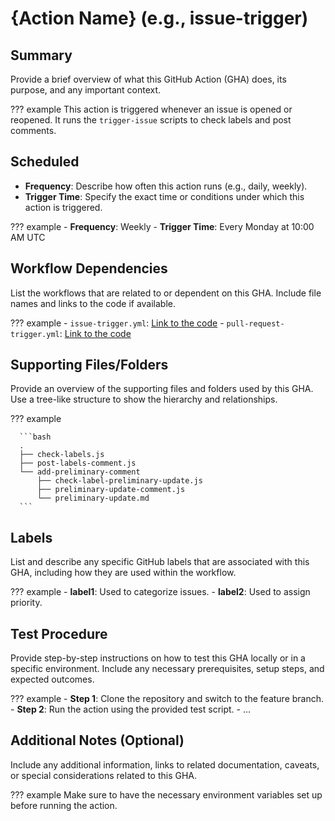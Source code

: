 # {Action Name} (e.g., issue-trigger)

## Summary

Provide a brief overview of what this GitHub Action (GHA) does, its purpose, and any important context.

??? example
    This action is triggered whenever an issue is opened or reopened. It runs the `trigger-issue` scripts to check labels and post comments.

## Scheduled

- **Frequency**: Describe how often this action runs (e.g., daily, weekly).
- **Trigger Time**: Specify the exact time or conditions under which this action is triggered.

??? example
    - **Frequency**: Weekly
    - **Trigger Time**: Every Monday at 10:00 AM UTC

## Workflow Dependencies

List the workflows that are related to or dependent on this GHA. Include file names and links to the code if available.

??? example
    - `issue-trigger.yml`: [Link to the code](#)
    - `pull-request-trigger.yml`: [Link to the code](#)

## Supporting Files/Folders

Provide an overview of the supporting files and folders used by this GHA. Use a tree-like structure to show the hierarchy and relationships.

??? example

      ```bash
      .
      ├── check-labels.js
      ├── post-labels-comment.js
      └── add-preliminary-comment
          ├── check-label-preliminary-update.js
          ├── preliminary-update-comment.js
          └── preliminary-update.md
      ```

## Labels

List and describe any specific GitHub labels that are associated with this GHA, including how they are used within the workflow.

??? example
    - **label1**: Used to categorize issues.
    - **label2**: Used to assign priority.

## Test Procedure

Provide step-by-step instructions on how to test this GHA locally or in a specific environment. Include any necessary prerequisites, setup steps, and expected outcomes.

??? example
    - **Step 1**: Clone the repository and switch to the feature branch.
    - **Step 2**: Run the action using the provided test script.
    - ...

## Additional Notes (Optional)

Include any additional information, links to related documentation, caveats, or special considerations related to this GHA.

??? example
    Make sure to have the necessary environment variables set up before running the action.
